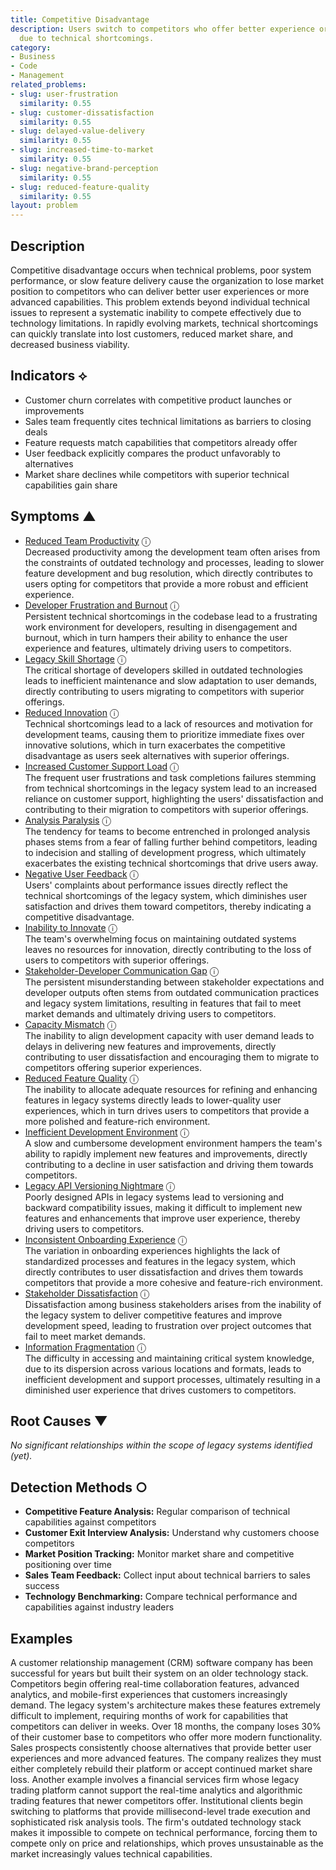 ```yaml
---
title: Competitive Disadvantage
description: Users switch to competitors who offer better experience or more features
  due to technical shortcomings.
category:
- Business
- Code
- Management
related_problems:
- slug: user-frustration
  similarity: 0.55
- slug: customer-dissatisfaction
  similarity: 0.55
- slug: delayed-value-delivery
  similarity: 0.55
- slug: increased-time-to-market
  similarity: 0.55
- slug: negative-brand-perception
  similarity: 0.55
- slug: reduced-feature-quality
  similarity: 0.55
layout: problem
---
```


## Description

Competitive disadvantage occurs when technical problems, poor system performance, or slow feature delivery cause the organization to lose market position to competitors who can deliver better user experiences or more advanced capabilities. This problem extends beyond individual technical issues to represent a systematic inability to compete effectively due to technology limitations. In rapidly evolving markets, technical shortcomings can quickly translate into lost customers, reduced market share, and decreased business viability.

## Indicators ⟡
- Customer churn correlates with competitive product launches or improvements
- Sales team frequently cites technical limitations as barriers to closing deals
- Feature requests match capabilities that competitors already offer
- User feedback explicitly compares the product unfavorably to alternatives
- Market share declines while competitors with superior technical capabilities gain share

## Symptoms ▲
- [Reduced Team Productivity](reduced-team-productivity.md) <span class="info-tooltip" title="Confidence: 0.561, Strength: 0.850">ⓘ</span>
<br/>  Decreased productivity among the development team often arises from the constraints of outdated technology and processes, leading to slower feature development and bug resolution, which directly contributes to users opting for competitors that provide a more robust and efficient experience.
- [Developer Frustration and Burnout](developer-frustration-and-burnout.md) <span class="info-tooltip" title="Confidence: 0.511, Strength: 0.738">ⓘ</span>
<br/>  Persistent technical shortcomings in the codebase lead to a frustrating work environment for developers, resulting in disengagement and burnout, which in turn hampers their ability to enhance the user experience and features, ultimately driving users to competitors.
- [Legacy Skill Shortage](legacy-skill-shortage.md) <span class="info-tooltip" title="Confidence: 0.501, Strength: 0.779">ⓘ</span>
<br/>  The critical shortage of developers skilled in outdated technologies leads to inefficient maintenance and slow adaptation to user demands, directly contributing to users migrating to competitors with superior offerings.
- [Reduced Innovation](reduced-innovation.md) <span class="info-tooltip" title="Confidence: 0.493, Strength: 0.866">ⓘ</span>
<br/>  Technical shortcomings lead to a lack of resources and motivation for development teams, causing them to prioritize immediate fixes over innovative solutions, which in turn exacerbates the competitive disadvantage as users seek alternatives with superior offerings.
- [Increased Customer Support Load](increased-customer-support-load.md) <span class="info-tooltip" title="Confidence: 0.483, Strength: 0.758">ⓘ</span>
<br/>  The frequent user frustrations and task completions failures stemming from technical shortcomings in the legacy system lead to an increased reliance on customer support, highlighting the users' dissatisfaction and contributing to their migration to competitors with superior offerings.
- [Analysis Paralysis](analysis-paralysis.md) <span class="info-tooltip" title="Confidence: 0.471, Strength: 0.854">ⓘ</span>
<br/>  The tendency for teams to become entrenched in prolonged analysis phases stems from a fear of falling further behind competitors, leading to indecision and stalling of development progress, which ultimately exacerbates the existing technical shortcomings that drive users away.
- [Negative User Feedback](negative-user-feedback.md) <span class="info-tooltip" title="Confidence: 0.467, Strength: 0.858">ⓘ</span>
<br/>  Users' complaints about performance issues directly reflect the technical shortcomings of the legacy system, which diminishes user satisfaction and drives them toward competitors, thereby indicating a competitive disadvantage.
- [Inability to Innovate](inability-to-innovate.md) <span class="info-tooltip" title="Confidence: 0.425, Strength: 0.875">ⓘ</span>
<br/>  The team's overwhelming focus on maintaining outdated systems leaves no resources for innovation, directly contributing to the loss of users to competitors with superior offerings.
- [Stakeholder-Developer Communication Gap](stakeholder-developer-communication-gap.md) <span class="info-tooltip" title="Confidence: 0.422, Strength: 0.801">ⓘ</span>
<br/>  The persistent misunderstanding between stakeholder expectations and developer outputs often stems from outdated communication practices and legacy system limitations, resulting in features that fail to meet market demands and ultimately driving users to competitors.
- [Capacity Mismatch](capacity-mismatch.md) <span class="info-tooltip" title="Confidence: 0.368, Strength: 0.789">ⓘ</span>
<br/>  The inability to align development capacity with user demand leads to delays in delivering new features and improvements, directly contributing to user dissatisfaction and encouraging them to migrate to competitors offering superior experiences.
- [Reduced Feature Quality](reduced-feature-quality.md) <span class="info-tooltip" title="Confidence: 0.367, Strength: 0.860">ⓘ</span>
<br/>  The inability to allocate adequate resources for refining and enhancing features in legacy systems directly leads to lower-quality user experiences, which in turn drives users to competitors that provide a more polished and feature-rich environment.
- [Inefficient Development Environment](inefficient-development-environment.md) <span class="info-tooltip" title="Confidence: 0.346, Strength: 0.755">ⓘ</span>
<br/>  A slow and cumbersome development environment hampers the team's ability to rapidly implement new features and improvements, directly contributing to a decline in user satisfaction and driving them towards competitors.
- [Legacy API Versioning Nightmare](legacy-api-versioning-nightmare.md) <span class="info-tooltip" title="Confidence: 0.335, Strength: 0.814">ⓘ</span>
<br/>  Poorly designed APIs in legacy systems lead to versioning and backward compatibility issues, making it difficult to implement new features and enhancements that improve user experience, thereby driving users to competitors.
- [Inconsistent Onboarding Experience](inconsistent-onboarding-experience.md) <span class="info-tooltip" title="Confidence: 0.327, Strength: 0.753">ⓘ</span>
<br/>  The variation in onboarding experiences highlights the lack of standardized processes and features in the legacy system, which directly contributes to user dissatisfaction and drives them towards competitors that provide a more cohesive and feature-rich environment.
- [Stakeholder Dissatisfaction](stakeholder-dissatisfaction.md) <span class="info-tooltip" title="Confidence: 0.322, Strength: 0.820">ⓘ</span>
<br/>  Dissatisfaction among business stakeholders arises from the inability of the legacy system to deliver competitive features and improve development speed, leading to frustration over project outcomes that fail to meet market demands.
- [Information Fragmentation](information-fragmentation.md) <span class="info-tooltip" title="Confidence: 0.316, Strength: 0.867">ⓘ</span>
<br/>  The difficulty in accessing and maintaining critical system knowledge, due to its dispersion across various locations and formats, leads to inefficient development and support processes, ultimately resulting in a diminished user experience that drives customers to competitors.

## Root Causes ▼

*No significant relationships within the scope of legacy systems identified (yet).*

## Detection Methods ○
- **Competitive Feature Analysis:** Regular comparison of technical capabilities against competitors
- **Customer Exit Interview Analysis:** Understand why customers choose competitors
- **Market Position Tracking:** Monitor market share and competitive positioning over time
- **Sales Team Feedback:** Collect input about technical barriers to sales success
- **Technology Benchmarking:** Compare technical performance and capabilities against industry leaders

## Examples

A customer relationship management (CRM) software company has been successful for years but built their system on an older technology stack. Competitors begin offering real-time collaboration features, advanced analytics, and mobile-first experiences that customers increasingly demand. The legacy system's architecture makes these features extremely difficult to implement, requiring months of work for capabilities that competitors can deliver in weeks. Over 18 months, the company loses 30% of their customer base to competitors who offer more modern functionality. Sales prospects consistently choose alternatives that provide better user experiences and more advanced features. The company realizes they must either completely rebuild their platform or accept continued market share loss. Another example involves a financial services firm whose legacy trading platform cannot support the real-time analytics and algorithmic trading features that newer competitors offer. Institutional clients begin switching to platforms that provide millisecond-level trade execution and sophisticated risk analysis tools. The firm's outdated technology stack makes it impossible to compete on technical performance, forcing them to compete only on price and relationships, which proves unsustainable as the market increasingly values technical capabilities.
